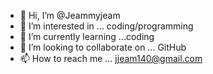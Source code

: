 - 👋 Hi, I’m @Jeammyjeam
- 👀 I’m interested in ... coding/programming
- 🌱 I’m currently learning ...coding
- 💞️ I’m looking to collaborate on ... GitHub 
- 📫 How to reach me ... jjeam140@gmail.com

<!--coxdring.com
Jeammyjeam/Jeammyjeam is a ✨ special ✨ repository because its `README.md` (this file) appears on your GitHub profile.
You can click the Preview link to take a look at your changes.
--->
